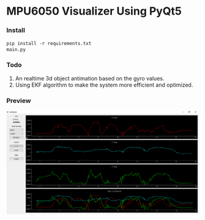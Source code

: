 # MPU6050 Visualizer Using PyQt5

### Install
```
pip install -r requirements.txt
main.py
 ```
### Todo
  1. An realtime 3d object antimation based on the gyro values.
  2. Using EKF algorithm to make the system more efficient and optimized.
  
### Preview
![preview](ss.PNG)

